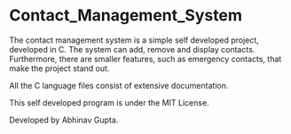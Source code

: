 # Contact_Management_System
The contact management system is a simple self developed project, developed in C. The system can add, remove and display contacts.
Furthermore, there are smaller features, such as emergency contacts, that make the project stand out.

All the C language files consist of extensive documentation.

This self developed program is under the MIT License.

Developed by Abhinav Gupta.
